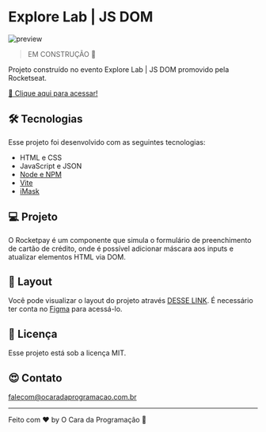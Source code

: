 # Explore Lab | JS DOM 

![preview](./)

> EM CONSTRUÇÃO 🤘

Projeto construído no evento Explore Lab | JS DOM promovido pela Rocketseat.


[🔗 Clique aqui para acessar!](#)

## 🛠 Tecnologias

Esse projeto foi desenvolvido com as seguintes tecnologias:

- HTML e CSS
- JavaScript e JSON
- [Node e NPM](https://nodejs.org/)
- [Vite](https://vitejs.dev/)
- [iMask](https://imask.js.org)

## 💻 Projeto

O Rocketpay é um componente que simula o formulário de preenchimento de cartão de crédito, onde é possível adicionar máscara aos inputs e atualizar elementos HTML via DOM.

## 🔖 Layout

Você pode visualizar o layout do projeto através [DESSE LINK](https://www.figma.com/file/gpqavL469k0pPUGOmAQEM9/Explorer-Lab-%2301/duplicate). É necessário ter conta no [Figma](https://figma.com) para acessá-lo.

## :memo: Licença

Esse projeto está sob a licença MIT.


## 😍 Contato

falecom@ocaradaprogramacao.com.br


---

Feito com ♥ by O Cara da Programação :wave: 

